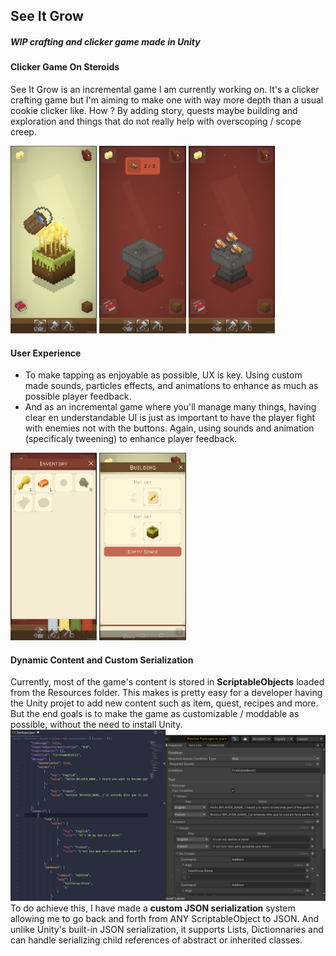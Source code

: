 ## See It Grow
##### *WIP crafting and clicker game made in Unity*

<!-- <div class="technologies"><span>Unity</span><span>C#</span><div> -->

#### Clicker Game On Steroids
See It Grow is an incremental game I am currently working on. It's a clicker crafting game but I'm aiming to make one with way more depth than a usual cookie clicker like. How ? By adding story, quests maybe building and exploration and things that do not really help with overscoping / scope creep.

<img src="./media/SIG/wheatBucket.jpg" height="300px">
<img src="./media/SIG/notEnoughItems.jpg" height="300px">
<img src="./media/SIG/anvilCraft.jpg" height="300px">
<!-- ![JsonSerialization](./media/SIG/SGO.jpg) -->

#### User Experience
* To make tapping as enjoyable as possible, UX is key. Using custom made sounds, particles effects, and animations to enhance as much as possible player feedback.
* And as an incremental game where you'll manage many things, having clear en understandable UI is just as important to have the player fight with enemies not with the buttons. Again, using sounds and animation (specificaly tweening) to enhance player feedback.

<img src="./media/SIG/inventory.jpg" height="300px">
<img src="./media/SIG/selectionUI.jpg" height="300px">

#### Dynamic Content and Custom Serialization

Currently, most of the game's content is stored in **ScriptableObjects** loaded from the Resources folder. This makes is pretty easy for a developer having the Unity projet to add new content such as item, quest, recipes and more. But the end goals is to make the game as customizable / moddable as possible, without the need to install Unity.
![JsonSerialization](./media/SIG/CustomSerialiaation_0.cs.jpg)
To do achieve this, I have made a **custom JSON serialization** system allowing me to go back and forth from ANY ScriptableObject to JSON. And unlike Unity's built-in JSON serialization, it supports Lists, Dictionnaries and can handle serializing child references of abstract or inherited classes.